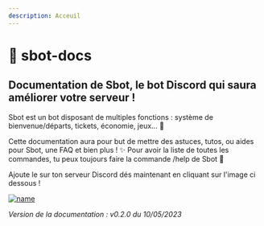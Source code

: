 ```yaml
---
description: Acceuil
---
```


# 🤖 sbot-docs

## Documentation de **Sbot**, le bot Discord qui saura améliorer votre serveur !

Sbot est un bot disposant de multiples fonctions : système de bienvenue/départs, tickets, économie, jeux... 🚀

Cette documentation aura pour but de mettre des astuces, tutos, ou aides pour Sbot, une FAQ et bien plus ! ✨ Pour avoir la liste de toutes les commandes, tu peux toujours faire la commande /help de Sbot 🤖

Ajoute le sur ton serveur Discord dés maintenant en cliquant sur l'image ci dessous !&#x20;

[![name](https://cdn.discordapp.com/avatars/988866995393024040/62ede995b6ba42d985a87d48300688fa.webp)](https://top.gg/bot/988866995393024040)

_Version de la documentation : v0.2.0 du 10/05/2023_
